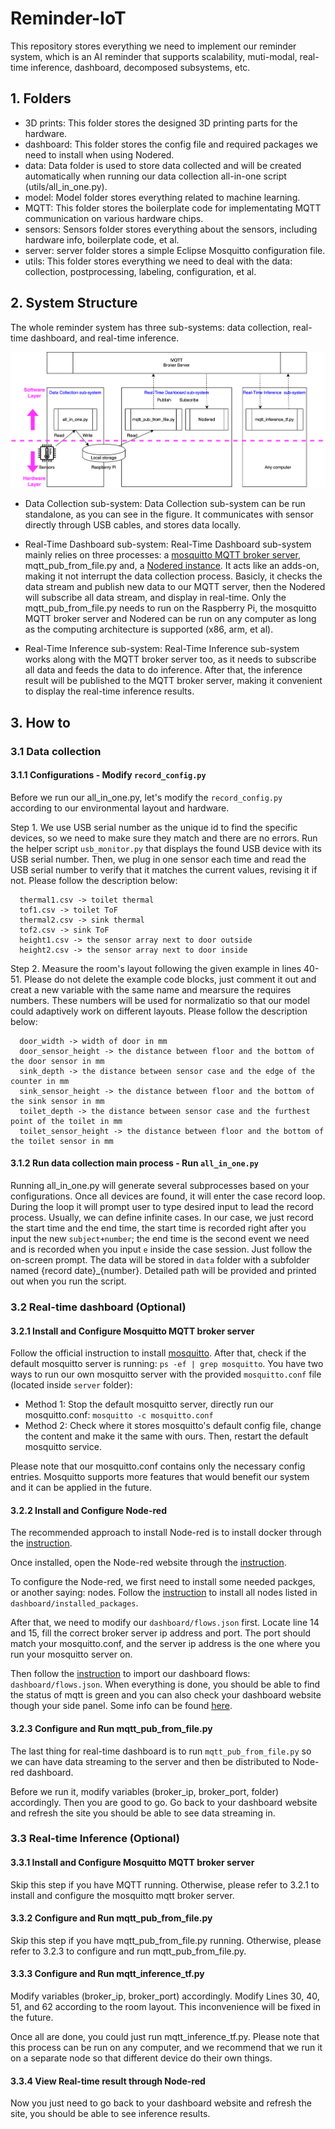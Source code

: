 # Reminder-IoT
This repository stores everything we need to implement our reminder system, which is an AI reminder that supports scalability, muti-modal, real-time inference, dashboard, decomposed subsystems, etc.

## 1. Folders

* 3D prints: This folder stores the designed 3D printing parts for the hardware.
* dashboard: This folder stores the config file and required packages we need to install when using Nodered.
* data: Data folder is used to store data collected and will be created automatically when running our data collection all-in-one script (utils/all_in_one.py).
* model: Model folder stores everything related to machine learning.
* MQTT: This folder stores the boilerplate code for implementating MQTT communication on various hardware chips.
* sensors: Sensors folder stores everything about the sensors, including hardware info, boilerplate code, et al.
* server: server folder stores a simple Eclipse Mosquitto configuration file.
* utils: This folder stores everything we need to deal with the data: collection, postprocessing, labeling, configuration, et al.

## 2. System Structure
The whole reminder system has three sub-systems: data collection, real-time dashboard, and real-time inference.

![Reminder System Structure](reminder_systems.svg)

* Data Collection sub-system: Data Collection sub-system can be run standalone, as you can see in the figure. It communicates with sensor directly through USB cables, and stores data locally.

* Real-Time Dashboard sub-system: Real-Time Dashboard sub-system mainly relies on three processes: a [mosquitto MQTT broker server](https://mosquitto.org/), mqtt_pub_from_file.py and, a [Nodered instance](https://nodered.org/). It acts like an adds-on, making it not interrupt the data collection process. Basicly, it checks the data stream and publish new data to our MQTT server, then the Nodered will subscribe all data stream, and display in real-time. Only the mqtt_pub_from_file.py needs to run on the Raspberry Pi, the mosquitto MQTT broker server and Nodered can be run on any computer as long as the computing architecture is supported (x86, arm, et al).

* Real-Time Inference sub-system: Real-Time Inference sub-system works along with the MQTT broker server too, as it needs to subscribe all data and feeds the data to do inference. After that, the inference result will be published to the MQTT broker server, making it convenient to display the real-time inference results.

## 3. How to

### 3.1 Data collection

#### 3.1.1 Configurations - Modify `record_config.py`

Before we run our all_in_one.py, let's modify the `record_config.py` according to our environmental layout and hardware.

Step 1. We use USB serial number as the unique id to find the specific devices, so we need to make sure they match and there are no errors. Run the helper script `usb_monitor.py` that displays the found USB device with its USB serial number. Then, we plug in one sensor each time and read the USB serial number to verify that it matches the current values, revising it if not. Please follow the description below:

```
  thermal1.csv -> toilet thermal
  tof1.csv -> toilet ToF
  thermal2.csv -> sink thermal
  tof2.csv -> sink ToF
  height1.csv -> the sensor array next to door outside
  height2.csv -> the sensor array next to door inside
``` 

Step 2. Measure the room's layout following the given example in lines 40-51. Please do not delete the example code blocks, just comment it out and creat a new variable with the same name and mearsure the requires numbers. These numbers will be used for normalizatio so that our model could adaptively work on different layouts. Please follow the description below:

```
  door_width -> width of door in mm
  door_sensor_height -> the distance between floor and the bottom of the door sensor in mm
  sink_depth -> the distance between sensor case and the edge of the counter in mm
  sink_sensor_height -> the distance between floor and the bottom of the sink sensor in mm
  toilet_depth -> the distance between sensor case and the furthest point of the toilet in mm
  toilet_sensor_height -> the distance between floor and the bottom of the toilet sensor in mm
``` 

#### 3.1.2 Run data collection main process - Run `all_in_one.py`

Running all_in_one.py will generate several subprocesses based on your configurations. Once all devices are found, it will enter the case record loop. During the loop it will prompt user to type desired input to lead the record process. Usually, we can define infinite cases. In our case, we just record the start time and the end time, the start time is recorded right after you input the new `subject+number`; the end time is the second event we need and is recorded when you input `e` inside the case session. Just follow the on-screen prompt. The data will be stored in `data` folder with a subfolder named {record date}_{number}. Detailed path will be provided and printed out when you run the script.

### 3.2 Real-time dashboard (Optional)

#### 3.2.1 Install and Configure Mosquitto MQTT broker server
Follow the official instruction to install [mosquitto](https://mosquitto.org/download/). After that, check if the default mosquitto server is running: `ps -ef | grep mosquitto`. You have two ways to run our own mosquitto server with the provided `mosquitto.conf` file (located inside `server` folder):
* Method 1: Stop the default mosquitto server, directly run our mosquitto.conf: `mosquitto -c mosquitto.conf`
* Method 2: Check where it stores mosquitto's default config file, change the content and make it the same with ours. Then, restart the default mosquitto service.

Please note that our mosquitto.conf contains only the necessary config entries. Mosquitto supports more features that would benefit our system and it can be applied in the future.

#### 3.2.2 Install and Configure Node-red

The recommended approach to install Node-red is to install docker through the [instruction](https://nodered.org/docs/getting-started/docker).

Once installed, open the Node-red website through the [instruction](https://nodered.org/docs/getting-started/docker).

To configure the Node-red, we first need to install some needed packges, or another saying: nodes. Follow the [instruction](https://nodered.org/docs/user-guide/editor/palette/manager) to install all nodes listed in `dashboard/installed_packages`.

After that, we need to modify our `dashboard/flows.json` first. Locate line 14 and 15, fill the correct broker server ip address and port. The port should match your mosquitto.conf, and the server ip address is the one where you run your mosquitto server on.

Then follow the [instruction](https://nodered.org/docs/user-guide/editor/workspace/import-export) to import our dashboard flows: `dashboard/flows.json`. When everything is done, you should be able to find the status of mqtt is green and you can also check your dashboard website though your side panel. Some info can be found [here](https://flows.nodered.org/node/node-red-dashboard).

#### 3.2.3 Configure and Run mqtt_pub_from_file.py

The last thing for real-time dashboard is to run `mqtt_pub_from_file.py` so we can have data streaming to the server and then be distributed to Node-red dashboard.

Before we run it, modify variables (broker_ip, broker_port, folder) accordingly. Then you are good to go. Go back to your dashboard website and refresh the site you should be able to see data streaming in.

### 3.3 Real-time Inference (Optional)

#### 3.3.1 Install and Configure Mosquitto MQTT broker server

Skip this step if you have MQTT running. Otherwise, please refer to 3.2.1 to install and configure the mosquitto mqtt broker server.

#### 3.3.2 Configure and Run mqtt_pub_from_file.py

Skip this step if you have mqtt_pub_from_file.py running. Otherwise, please refer to 3.2.3 to configure and run mqtt_pub_from_file.py.

#### 3.3.3 Configure and Run mqtt_inference_tf.py

Modify variables (broker_ip, broker_port) accordingly. Modify Lines 30, 40, 51, and 62 according to the room layout. This inconvenience will be fixed in the future.

Once all are done, you could just run mqtt_inference_tf.py. Please note that this process can be run on any computer, and we recommend that we run it on a separate node so that different device do their own things.

#### 3.3.4 View Real-time result through Node-red

Now you just need to go back to your dashboard website and refresh the site, you should be able to see inference results.